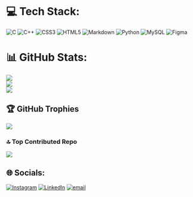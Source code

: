 



# 💻 Tech Stack:
![C](https://img.shields.io/badge/c-%2300599C.svg?style=flat&logo=c&logoColor=white) ![C++](https://img.shields.io/badge/c++-%2300599C.svg?style=flat&logo=c%2B%2B&logoColor=white) ![CSS3](https://img.shields.io/badge/css3-%231572B6.svg?style=flat&logo=css3&logoColor=white) ![HTML5](https://img.shields.io/badge/html5-%23E34F26.svg?style=flat&logo=html5&logoColor=white) ![Markdown](https://img.shields.io/badge/markdown-%23000000.svg?style=flat&logo=markdown&logoColor=white) ![Python](https://img.shields.io/badge/python-3670A0?style=flat&logo=python&logoColor=ffdd54) ![MySQL](https://img.shields.io/badge/mysql-4479A1.svg?style=flat&logo=mysql&logoColor=white) ![Figma](https://img.shields.io/badge/figma-%23F24E1E.svg?style=flat&logo=figma&logoColor=white)
# 📊 GitHub Stats:
![](https://github-readme-stats.vercel.app/api?username=Denisha-Madhura&theme=blueberry&hide_border=false&include_all_commits=false&count_private=false)<br/>
![](https://github-readme-streak-stats.herokuapp.com/?user=Denisha-Madhura&theme=blueberry&hide_border=false)<br/>
![](https://github-readme-stats.vercel.app/api/top-langs/?username=Denisha-Madhura&theme=blueberry&hide_border=false&include_all_commits=false&count_private=false&layout=compact)

## 🏆 GitHub Trophies
![](https://github-profile-trophy.vercel.app/?username=Denisha-Madhura&theme=blueberry&no-frame=false&no-bg=true&margin-w=4)

### 🔝 Top Contributed Repo
![](https://github-contributor-stats.vercel.app/api?username=Denisha-Madhura&limit=5&theme=blueberry&combine_all_yearly_contributions=true)

## 🌐 Socials:
[![Instagram](https://img.shields.io/badge/Instagram-%23E4405F.svg?logo=Instagram&logoColor=white)](https://instagram.com/denishamadhura) [![LinkedIn](https://img.shields.io/badge/LinkedIn-%230077B5.svg?logo=linkedin&logoColor=white)](https://linkedin.com/in/denisha-madhura-5384a331b) [![email](https://img.shields.io/badge/Email-D14836?logo=gmail&logoColor=white)](mailto:denisha.madhura2007@gmail.com) 

<!-- Proudly created with GPRM ( https://gprm.itsvg.in ) -->
